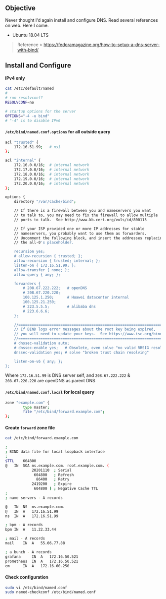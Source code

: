 
## Objective

Never thought I'd again install and configure DNS. Read several references on web. Here I come.

- Ubuntu 18.04 LTS

> Reference > https://fedoramagazine.org/how-to-setup-a-dns-server-with-bind/

## Install and Configure

#### IPv4 only

```sh
cat /etc/default/named
#
# run resolvconf?
RESOLVCONF=no

# startup options for the server
OPTIONS="-4 -u bind"
# "-4" is to disable IPv6
```

#### `/etc/bind/named.conf.options` for all outside query

```sh
acl "trusted" {
    172.16.51.99;	# ns1
};

acl "internal" {
    172.16.0.0/16;	# internal network
    172.17.0.0/16;	# internal network
    172.18.0.0/16;	# internal network
    172.19.0.0/16;	# internal network
    172.20.0.0/16;	# internal network
};

options {
	directory "/var/cache/bind";

	// If there is a firewall between you and nameservers you want
	// to talk to, you may need to fix the firewall to allow multiple
	// ports to talk.  See http://www.kb.cert.org/vuls/id/800113

	// If your ISP provided one or more IP addresses for stable
	// nameservers, you probably want to use them as forwarders.  
	// Uncomment the following block, and insert the addresses replacing
	// the all-0's placeholder.

	recursion yes;
	# allow-recursion { trusted; };
	allow-recursion { trusted; internal; };
	listen-on { 172.16.51.99; };
	allow-transfer { none; };
	allow-query { any; };

	forwarders {
		# 208.67.222.222;   # openDNS
		# 208.67.220.220;
		100.125.1.250;      # Huawei datacenter internal
		100.125.21.250;
		# 223.5.5.5;        # alibaba dns
		# 223.6.6.6;
	};

	//========================================================================
	// If BIND logs error messages about the root key being expired,
	// you will need to update your keys.  See https://www.isc.org/bind-keys
	//========================================================================
	# dnssec-validation auto;
	# dnssec-enable yes;   # Obsolete, even solve "no valid RRSIG resolving"
	dnssec-validation yes; # solve "broken trust chain resolving"

	listen-on-v6 { any; };
};

```

Where `172.16.51.99` is DNS server self, and `208.67.222.222` & `208.67.220.220` are openDNS as parent DNS

#### `/etc/bind/named.conf.local` for local query

```sh
zone "example.com" {
        type master;
        file "/etc/bind/forward.example.com";
};
```

#### Create `forward` zone file

```sh
cat /etc/bind/forward.example.com

;
; BIND data file for local loopback interface
;
$TTL	604800
@	IN	SOA	ns.example.com. root.example.com. (
            20201110  ; Serial
             604800   ; Refresh
              86400   ; Retry
            2419200   ; Expire
             604800 ) ; Negative Cache TTL
;
; name servers - A records

@	IN	NS	ns.example.com.
@	IN	A	172.16.51.99
ns	IN	A	172.16.51.99

; bpm - A records
bpm	IN	A 	11.22.33.44

; mail - A records
mail	IN	A	55.66.77.88

; a bunch - A records
grafana 	IN	A	172.16.50.521
prometheus	IN	A	172.16.50.521
cm 		IN	A	172.16.60.250

```

#### Check configuration

```sh
sudo vi /etc/bind/named.conf
sudo named-checkconf /etc/bind/named.conf
```
